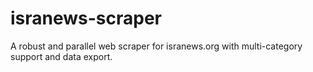 # isranews-scraper
A robust and parallel web scraper for isranews.org with multi-category support and data export.
